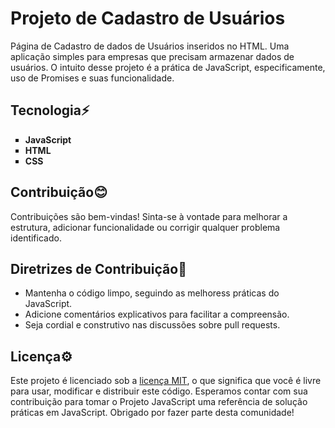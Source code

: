 # Projeto de Cadastro de Usuários
 Página de Cadastro de dados de Usuários inseridos no HTML. Uma aplicação simples para empresas que precisam armazenar dados de usuários. O intuito desse projeto é a prática de JavaScript, especificamente, uso de Promises e suas funcionalidade.

## Tecnologia⚡
<ul type="square">
    <li><strong>JavaScript</strong></li>
    <li><strong>HTML</strong></li>
    <li><strong>CSS</strong></li>
</ul>

## Contribuição😊
 Contribuições são bem-vindas! Sinta-se à vontade para melhorar a estrutura, adicionar funcionalidade ou corrigir qualquer problema identificado.

## Diretrizes de Contribuição📌
<ul>
    <li>Mantenha o código limpo, seguindo as melhoress práticas do JavaScript.</li>
    <li>Adicione comentários explicativos para facilitar a compreensão.</li>
    <li>Seja cordial e construtivo nas discussões sobre pull requests.</li>
</ul>

## Licença⚙️
 Este projeto é licenciado sob a <a href="LICENSE">licença MIT</a>, o que significa que você é livre para usar, modificar e distribuir este código.
 Esperamos contar com sua contribuição para tomar o Projeto JavaScript uma referência de solução práticas em JavaScript. Obrigado por fazer parte desta comunidade!